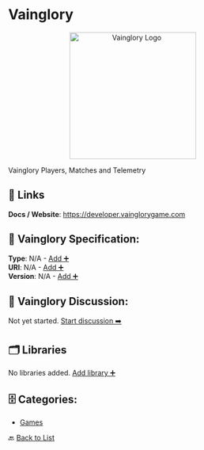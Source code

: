 # Vainglory
<p align="center">
    <img width="256" src="https://raw.githubusercontent.com/apis-list/apis-list/main/apis/vainglory/logo_256x256.png" alt="Vainglory Logo"/>
</p>
Vainglory Players, Matches and Telemetry

##  🔗 Links
**Docs / Website**: https://developer.vainglorygame.com

## 🧬 Vainglory Specification:
**Type**: N/A - [Add ➕](https://github.com/apis-list/apis-list/edit/main/apis.yaml#L21317)  
**URI**: N/A - [Add ➕](https://github.com/apis-list/apis-list/edit/main/apis.yaml#L21317)  
**Version**: N/A - [Add ➕](https://github.com/apis-list/apis-list/edit/main/apis.yaml#L21317)

## 💬 Vainglory Discussion:
Not yet started. [Start discussion ➡️](https://github.com/apis-list/apis-list/discussions/new)

## 🗂️ Libraries

No libraries added. [Add library ➕](https://github.com/apis-list/apis-list/edit/main/apis.yaml#L21317)    


## 🗄️ Categories:
- [Games](https://github.com/apis-list/apis-list#games-)

🔙  [Back to List](https://github.com/apis-list/apis-list)
